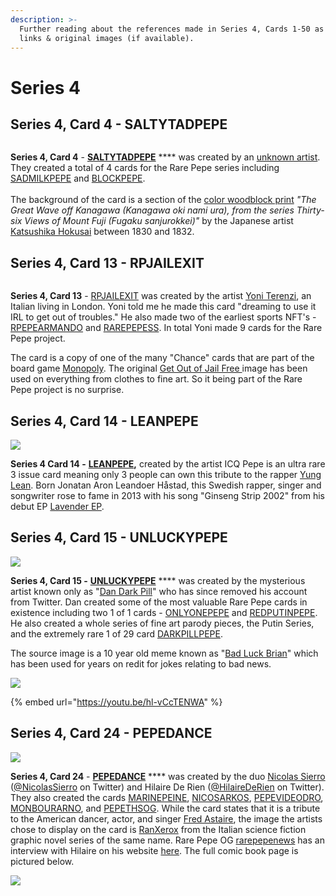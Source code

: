 ```yaml
---
description: >-
  Further reading about the references made in Series 4, Cards 1-50 as well as
  links & original images (if available).
---
```


# Series 4

## Series 4, Card 4 - SALTYTADPEPE

<figure><img src="../../../.gitbook/assets/S04 C04 - SALTYTADPEPE card and source.jpg" alt=""><figcaption></figcaption></figure>

**Series 4, Card 4** - [**SALTYTADPEPE**](https://pepe.wtf/asset/SALTYTADPEPE) **** was created by  an [unknown artist](https://pepe.wtf/artists/1K91tkFMHE8ZucozbBJGxHniCQfoCKRiKy). They created a total of 4 cards for the Rare Pepe series including [SADMILKPEPE](https://pepe.wtf/asset/SADMILKPEPE) and [BLOCKPEPE](https://pepe.wtf/asset/BLOCKPEPE).\
\
The background of the card is a section of the [color woodblock print](https://ukiyo-e.org/image/aic/99030\_512676) _"The Great Wave off Kanagawa (Kanagawa oki nami ura), from the series Thirty-six Views of Mount Fuji (Fugaku sanjurokkei)"_ by the Japanese artist [Katsushika Hokusai](https://en.wikipedia.org/wiki/Hokusai) between 1830 and 1832.&#x20;

## Series 4, Card 13 - RPJAILEXIT

<figure><img src="../../../.gitbook/assets/S04 C13 - RPJAILEXIT card and source.jpg" alt=""><figcaption></figcaption></figure>

**Series 4, Card 13** - [RPJAILEXIT](https://pepe.wtf/asset/RPJAILEXIT) was created by the artist [Yoni Terenzi](https://pepe.wtf/artists/Yoni-Terenzi), an Italian living in London. Yoni told me he made this card "dreaming to use it IRL to get out of troubles." He also made two of the earliest sports NFT's - [RPEPEARMANDO](https://pepe.wtf/asset/RPEPEARMANDO) and [RAREPEPESS](https://pepe.wtf/asset/RAREPEPESS). In total Yoni made 9 cards for the Rare Pepe project.

The card is a copy of one of the many "Chance" cards that are part of the board game [Monopoly](https://en.wikipedia.org/wiki/Monopoly\_\(game\)). The original [Get Out of Jail Free ](https://monopoly.fandom.com/wiki/Get\_out\_of\_Jail\_Free\_\(card\))image has been used on everything from clothes to fine art. So it being part of the Rare Pepe project is no surprise. &#x20;

## Series 4, Card 14 - LEANPEPE

![](<../../../.gitbook/assets/S04 C14 - LEANPEPE card and source.jpg>)

**Series 4 Card 14 -** [**LEANPEPE**](https://pepe.wtf/asset/LEANPEPE)**,** created by the artist ICQ Pepe is an ultra rare 3 issue card meaning only 3 people can own this tribute to the rapper [Yung Lean](https://en.wikipedia.org/wiki/Yung\_Lean). Born Jonatan Aron Leandoer Håstad, this Swedish rapper, singer and songwriter rose to fame in 2013 with his song "Ginseng Strip 2002" from his debut EP [Lavender EP](https://en.wikipedia.org/wiki/Lavender\_EP).

## Series 4, Card 15 - UNLUCKYPEPE

****![](../../../.gitbook/assets/UNLUCKYPEPE.gif)****

**Series 4, Card 15 -** [**UNLUCKYPEPE**](https://pepe.wtf/asset/UNLUCKYPEPE) **** was created by the mysterious artist known only as "[Dan Dark Pill](https://pepe.wtf/artists/DanDarkPill)" who has since removed his account from Twitter. Dan created some of the most valuable Rare Pepe cards in existence including two 1 of 1 cards - [ONLYONEPEPE](https://pepe.wtf/asset/ONLYONEPEPE) and [REDPUTINPEPE](https://pepe.wtf/asset/REDPUTINPEPE). He also created a whole series of fine art parody pieces, the Putin Series, and the extremely rare 1 of 29 card [DARKPILLPEPE](https://pepe.wtf/asset/DARKPILLPEPE).&#x20;

The source image is a 10 year old meme known as "[Bad Luck Brian](https://knowyourmeme.com/memes/bad-luck-brian)" which has been used for years on redit for jokes relating to bad news.

![](<../../../.gitbook/assets/brian 33.jpg>)

{% embed url="https://youtu.be/hl-vCcTENWA" %}

## Series 4, Card 24 - PEPEDANCE

![](<../../../.gitbook/assets/S04 C24 - PEPEDANCE source and card.jpg>)

**Series 4, Card 24** - [**PEPEDANCE**](https://pepe.wtf/asset/PEPEDANCE) **** was created by the duo [Nicolas Sierro](https://pepe.wtf/artists/Nicolas-Sierro) ([@NicolasSierro](https://twitter.com/NicolasSierro) on Twitter) and Hilaire De Rien ([@HilaireDeRien](https://twitter.com/HilaireDeRien) on Twitter). They also created the cards [MARINEPEINE](https://pepe.wtf/asset/MARINEPEINE), [NICOSARKOS](https://pepe.wtf/asset/NICOSARKOS), [PEPEVIDEODRO](https://pepe.wtf/asset/PEPEVIDEODRO), [MONBOURARNO](https://pepe.wtf/asset/MONBOURARNO), and [PEPETHSOG](https://pepe.wtf/asset/PEPETHESOG). While the card states that it is a tribute to the American dancer, actor, and singer [Fred Astaire](https://en.wikipedia.org/wiki/Fred\_Astaire), the image the artists chose to display on the card is [RanXerox](https://en.wikipedia.org/wiki/RanXerox) from the Italian science fiction graphic novel series of the same name.  Rare Pepe OG [rarepepenews](https://twitter.com/rarepepenews) has an interview with Hilaire on his website [here](http://rarepepenews.com/card-creator-interviews/hilaire-de-rien/). The full comic book page is pictured below.

![](<../../../.gitbook/assets/S04  C24 - PEPEDANCE comic page.jpg>)
